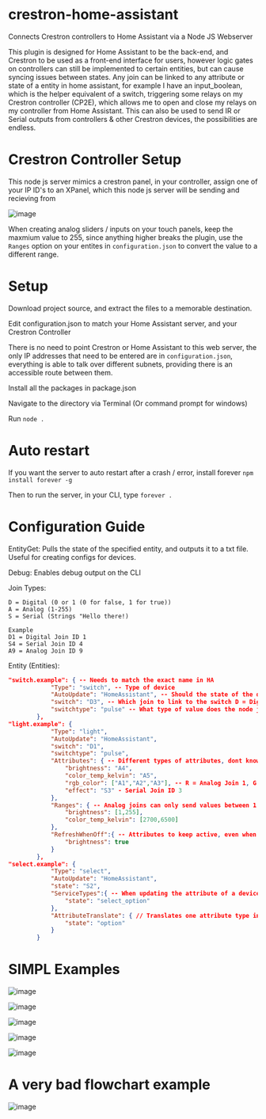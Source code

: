 # crestron-home-assistant
Connects Crestron controllers to Home Assistant via a Node JS Webserver

This plugin is designed for Home Assistant to be the back-end, and Crestron to be used as a front-end interface for users, however logic gates on controllers can still be implemented to certain entities, but can cause syncing issues between states. Any join can be linked to any attribute or state of a entity in home assistant, for example I have an input_boolean, which is the helper equivalent of a switch, triggering some relays on my Crestron controller (CP2E), which allows me to open and close my relays on my controller from Home Assistant. This can also be used to send IR or Serial outputs from controllers & other Crestron devices, the possibilities are endless.

# Crestron Controller Setup

This node js server mimics a crestron panel, in your controller, assign one of your IP ID's to an XPanel, which this node js server will be sending and recieving from

![image](https://github.com/user-attachments/assets/11d81a67-4470-4600-83b8-7dd5f78ee713)

When creating analog sliders / inputs on your touch panels, keep the maxmium value to 255, since anything higher breaks the plugin, use the `Ranges` option on your entites in `configuration.json` to convert the value to a different range.

# Setup
Download project source, and extract the files to a memorable destination.

Edit configuration.json to match your Home Assistant server, and your Crestron Controller

There is no need to point Crestron or Home Assistant to this web server, the only IP addresses that need to be entered are in `configuration.json`, everything is able to talk over different subnets, providing there is an accessible route between them.

Install all the packages in package.json

Navigate to the directory via Terminal (Or command prompt for windows)

Run `node .`

# Auto restart
If you want the server to auto restart after a crash / error, install forever
`npm install forever -g` 

Then to run the server, in your CLI, type `forever .`

# Configuration Guide

EntityGet: Pulls the state of the specified entity, and outputs it to a txt file. Useful for creating configs for devices.

Debug: Enables debug output on the CLI

Join Types:
```
D = Digital (0 or 1 (0 for false, 1 for true))
A = Analog (1-255)
S = Serial (Strings "Hello there!)

Example
D1 = Digital Join ID 1
S4 = Serial Join ID 4
A9 = Analog Join ID 9
```

Entity (Entities):
```json
"switch.example": { -- Needs to match the exact name in HA
            "Type": "switch", -- Type of device
            "AutoUpdate": "HomeAssistant", -- Should the state of the device update when the node js server restarts? if so from which source (Crestron not supported yet)
            "switch": "D3", -- Which join to link to the switch D = Digtial, 3 = Join ID
            "switchtype": "pulse" -- What type of value does the node js server expect from crestron, pulse is for digital joins direct from a button, toggle is for joins that go through a toggle gate
        },
"light.example": {
            "Type": "light",
            "AutoUpdate": "HomeAssistant",
            "switch": "D1",
            "switchtype": "pulse",
            "Attributes": { -- Different types of attributes, dont know your devices attributes? Put your entity ID into EntityGet to learn them!
                "brightness": "A4",
                "color_temp_kelvin": "A5",
                "rgb_color": ["A1","A2","A3"], -- R = Analog Join 1, G = Analog Join 2, B = Analog Join 3
                "effect": "S3" - Serial Join ID 3
            },
            "Ranges": { -- Analog joins can only send values between 1 and 255, ranges converts the values from crestron back into different specificed numbers.
                "brightness": [1,255],
                "color_temp_kelvin": [2700,6500]
            },
            "RefreshWhenOff":{ -- Attributes to keep active, even when the device is turned off
                "brightness": true
            }
        },
"select.example": {
            "Type": "select",
            "AutoUpdate": "HomeAssistant",
            "state": "S2",
            "ServiceTypes":{ -- When updating the attribute of a device, usually "turn_on" is the required service, however certain entities require different service call types.
                "state": "select_option"
            },
            "AttributeTranslate": { // Translates one attribute type into another when sending service calls, certain entities send attributes as different properties, but expect different ones when updated with a service call.
                "state": "option"
            }
        }
```

# SIMPL Examples

![image](https://github.com/user-attachments/assets/d5c90545-5138-4bac-8f8a-8e281ab30ac2)

![image](https://github.com/user-attachments/assets/59db1b47-21bf-4398-a8ee-d9fa43f2347b)

![image](https://github.com/user-attachments/assets/39e7938e-0a42-4e43-8294-536383588bee)

![image](https://github.com/user-attachments/assets/bba598dc-81e4-4e19-babd-8f07d9e820ba)

![image](https://github.com/user-attachments/assets/91216ea5-209c-4b2b-9140-727243f96c33)

# A very bad flowchart example

![image](https://github.com/user-attachments/assets/950c5131-bfa5-4d61-8c77-139d2bfd466b)

